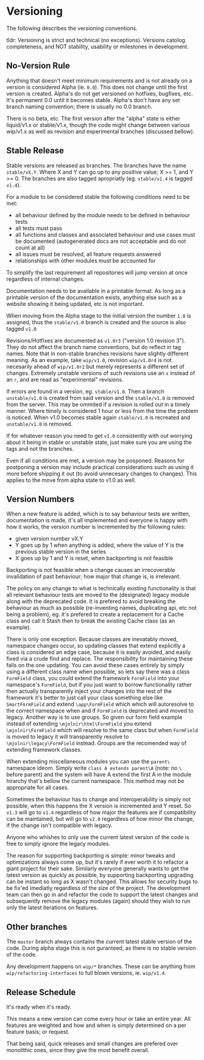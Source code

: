 Versioning
==========

The following describes the versioning conventions. 

tldr: Versioning is strict and technical (no exceptions). Versions catolog 
completeness, and NOT stability, usability or milestones in development.

No-Version Rule
---------------

Anything that doesn't meet minimum requirements and is not already on a version
is considered Alpha (ie. `0.0`). This does not change until the first version is
created. Alpha's do not get versioned on hotfixes, bugfixes, etc. It's permanent
0.0 until it becomes stable. Alpha's don't have any set branch naming 
convention; there is usually no 0.0 branch.

There is no beta, etc. The first version after the "alpha" state is either 
liquid/v1.x or stable/v1.x, though the code might change between various
wip/v1.x as well as revision and experimental branches (discussed bellow).

Stable Release
--------------

Stable versions are released as branches. The branches have the name
`stable/vX.Y`. Where X and Y can go up to any positive value; X >= 1, and 
Y >= 0. The branches are also tagged apropriatly (eg. `stable/v1.4` is tagged
`v1.4`).

For a module to be considered stable the following conditions need to be met:

 * all behaviour defined by the module needs to be defined in behaviour tests
 * all tests must pass
 * all functions and classes and associated behaviour and use cases must be
 documented (autogenerated docs are not acceptable and do not count at all)
 * all issues must be resolved, all feature requests answered
 * relationships with other modules must be accounted for

To simplify the last requirement all repositories will jump version at once
regardless of internal changes.

Documentation needs to be available in a printable format. As long as a 
printable version of the documentation exists, anything else such as a website
showing it being updated, etc is not important.

When moving from the Alpha stage to the initial version the number `1.0` is 
assigned, thus the `stable/v1.0` branch is created and the source is also 
tagged `v1.0`

Revisions/Hotfixes are documented as `v1.0r3` ("version 1.0 revision 3"). They 
do not affect the branch name conventions, but do reflect in tag names. Note
that in non-stable branches revisions have slightly different meaning. As an
example, take `wip/v1.0`, revision `wip/v1.0r4` is not necesarily ahead of 
`wip/v1.0r2` but merely represents a different set of changes. Extremely 
unstable versions of such revisions use an `x` instead of an `r`, and are 
read as "experimental" revisions.

If errors are found in a version, eg. `stable/v1.0`. Then a branch `unstable/v1.0`
is created from said version and the `stable/v1.0` is removed from the server. 
This may be ommited if a revision is rolled out in a timely manner. Where timely
is considered 1 hour or less from the time the problem is noticed. When v1.0 
becomes stable again `stable/v1.0` is recreated and `unstable/v1.0` is removed.

If for whatever reason you need to get `v1.0` consistently with out worrying about
it being in stable or unstable state, just make sure you are using the tags and
not the branches.

Even if all conditions are met, a version may be posponed. Reasons for 
postponing a version may include practical considerations such as using it more 
before shipping it out (to avoid unnecesary changes to changes). This applies to 
the move from alpha state to v1.0 as well.

Version Numbers
---------------

When a new feature is added, which is to say behaviour tests are written, 
documentation is made, it's all implemented and everyone is happy with how it
works, the version number is incremented by the following rules:

 * given version number vX.Y
 * Y goes up by 1 when anything is added, where the value of Y is the previous
 stable version in the series
 * X goes up by 1 and Y is reset, when backporting is not feasible

Backporting is not feasible when a change causes an irrecoverable invalidation
of past behaviour; how major that change is, is irrelevant.

The policy on any change to what is technically existing functionality is that
all relevant behaviour tests are moved to the (designated) legacy module along
with the deprecated code. It is prefered to avoid breaking the behaviour as much
as possible (re-inventing names, duplicating api, etc not being a problem), eg.
it's prefered to create a replacement for a Cache class and call it Stash then
to break the existing Cache class (as an example).

There is only one exception. Because classes are inevatably moved, namespace 
changes occur, so updating classes that extend explicitly a class is 
considered an edge case, because it is easily avoided, and easily fixed via a 
crude find and replace. The responsibility for maintaining these falls on the 
one updating. You can avoid these cases entirely by simply using a different 
class name when possible, so lets say there was a class `FormField` class, you 
could extend the framework `FormField` into your namespace's `FormField`, but 
if you just want to borrow functionality rather then actually transparently inject
your changes into the rest of the framework it's better to just call your class
something else like `SmartFormField` and extend `\app\FormField` which which 
will autoresolve to the correct namespace when and if `FormField` is deprecated
and moved to legacy. Another way is to use groups. So given our form field 
example instead of extending `\mjolnir\html\FormField` you extend 
`\mjolnir\FormField` which will resolve to the same class but when `FormField` 
is moved to legacy it will transparently resolve to `\mjolnir\legacy\FormField`
instead. Groups are the recomended way of extending framework classes.

When extending miscellaneous modules you can use the `parent\` namespace ideom.
Simply write `class A extends parent\A` (note: no `\` before parent) and the
system will have A extend the first A in the module hirarchy that's bellow the
current namespace. This method may not be appropriate for all cases.

Sometimes the behaviour has to change and interoperability is simply not 
possible, when this happens the X version is incremented and Y reset. So `v1.3` 
will go to `v1.4` regardless of how major the features are if compatibility can
be maintained, but will go to `v2.0` regardless of how minor the change, if the
change isn't compatible with legacy.

Anyone who whishes to only use the current latest version of the code is free to
simply ignore the legacy modules.

The reason for supporting backporting is simple: minor tweaks and optimizations
always come up, but it's rarely if ever worth it to refactor a giant project
for their sake. Similarly everyone generally wants to get the latest version
as quickly as possible, by supporting backporting upgrading can be instant so 
long as X wasn't changed. This allows for security bugs to be fix'ed imediatly
regardless of the size of the project. The development team can then go in and
refactor the code to support the latest changes and subsequently remove the 
legacy modules (again) should they wish to run only the latest iterations on
features.

Other branches
--------------

The `master` branch always contains the current latest stable version of the 
code. During alpha stage this is not guranteed, as there is no stable version of
the code.

Any development happens on `wip/*` branches. These can be anything from 
`wip/refactoring-interfaces` to full blown versions, ie. `wip/v1.4`. 

Release Schedule
----------------

It's ready when it's ready.

This means a new version can come every hour or take an entire year. All 
features are weighted and how and when is simply determined on a per feature
basis; or request.

That being said, quick releases and small changes are prefered over monolithic 
ones, since they give the most benefit overall.
